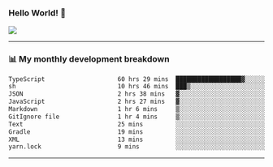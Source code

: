 ### Hello World! 👋

<a>
  <img align="center" src="https://github-readme-stats.vercel.app/api?username=megatunger&count_private=true&include_all_commits=true&bg_color=30,56CCF2,2F80ED&title_color=fff&text_color=fff" />
</a>

------
### 📊 My monthly development breakdown

<!--START_SECTION:waka-->

```txt
TypeScript                    60 hrs 29 mins  ██████████████████▓░░░░░░   74.80 %
sh                            10 hrs 46 mins  ███▒░░░░░░░░░░░░░░░░░░░░░   13.32 %
JSON                          2 hrs 38 mins   ▓░░░░░░░░░░░░░░░░░░░░░░░░   03.26 %
JavaScript                    2 hrs 27 mins   ▓░░░░░░░░░░░░░░░░░░░░░░░░   03.03 %
Markdown                      1 hr 6 mins     ▒░░░░░░░░░░░░░░░░░░░░░░░░   01.37 %
GitIgnore file                1 hr 4 mins     ▒░░░░░░░░░░░░░░░░░░░░░░░░   01.33 %
Text                          25 mins         ░░░░░░░░░░░░░░░░░░░░░░░░░   00.52 %
Gradle                        19 mins         ░░░░░░░░░░░░░░░░░░░░░░░░░   00.40 %
XML                           13 mins         ░░░░░░░░░░░░░░░░░░░░░░░░░   00.28 %
yarn.lock                     9 mins          ░░░░░░░░░░░░░░░░░░░░░░░░░   00.20 %
```

<!--END_SECTION:waka-->

------
